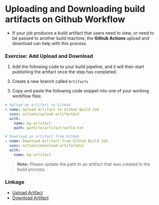 # Uploading and Downloading build artifacts on Github Workflow

- If your job produces a build artifact that users need to view, or need to be passed to another build machine, the **Github Actions** upload and download can help with this process.

### Exercise: Add Upload and Download

1. Add the following code to your build pipeline, and it will then start publishing the artifact once the step has completed.

1. Create a new branch called `Artifacts`
1. Copy and paste the following code snippet into one of your working workflow files:  

```yml
# Upload an artifact to GitHub
- name: Upload Artifact to Github Build Job
  uses: actions/upload-artifact@v3
  with:
    name: my-artifact
    path: path/to/artifact/world.txt

# Download an artifact from GitHub
- name: Download Artifact from Github Build Job
  uses: actions/download-artifact@v3
  with:
    name: my-artifact
```
> **Note:** Please update the path to an artifact that was created in the build process.

### Linkage
- [Upload Artifact](https://github.com/actions/upload-artifact)
- [Download Artifact](https://github.com/actions/download-artifact)
